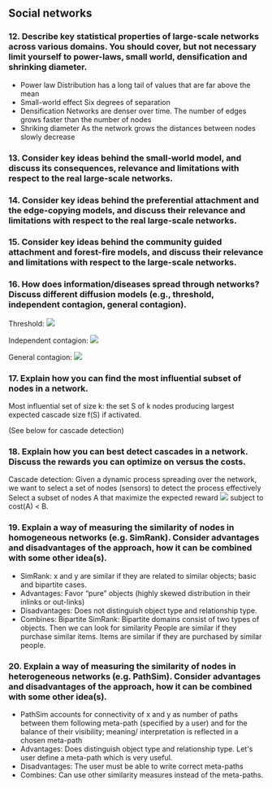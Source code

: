 ## Social networks

### 12. Describe key statistical properties of large-scale networks across various domains. You should cover, but not necessary limit yourself to power-laws, small world, densification and shrinking diameter.

* Power law
	Distribution has a long tail of values that are far above the mean
* Small-world effect
	Six degrees of separation
* Densification
	Networks are denser over time. The number of edges grows faster than the number of nodes
* Shriking diameter
	As the network grows the distances between nodes slowly decrease

### 13. Consider key ideas behind the small-world model, and discuss its consequences, relevance and limitations with respect to the real large-scale networks.
### 14. Consider key ideas behind the preferential attachment and the edge-copying models, and discuss their relevance and limitations with respect to the real large-scale networks.
### 15. Consider key ideas behind the community guided attachment and forest-fire models, and discuss their relevance and limitations with respect to the large-scale networks. 
### 16. How does information/diseases spread through networks? Discuss different diffusion models (e.g., threshold, independent contagion, general contagion).   

Threshold: ![](http://img.ctrlv.in/img/15/01/17/54baa32e4c2a2.png)

Independent contagion: ![](http://img.ctrlv.in/img/15/01/17/54baa35e3eb6b.png)

General contagion: ![](http://img.ctrlv.in/img/15/01/17/54baa40264304.png)

### 17. Explain how you can find the most influential subset of nodes in a network.

Most influential set of size k: the set S of k nodes producing largest expected cascade size f(S) if activated.

(See below for cascade detection)

### 18. Explain how you can best detect cascades in a network. Discuss the rewards you can optimize on versus the costs.

Cascade detection: Given a dynamic process spreading over the network, we want to select a set of nodes (sensors) to detect the process effectively
Select a subset of nodes A that maximize the expected reward ![](http://img.ctrlv.in/img/15/01/17/54baa4fd3b797.png) subject to cost(A) < B.

### 19. Explain a way of measuring the similarity of nodes in homogeneous networks (e.g. SimRank). Consider advantages and disadvantages of the approach, how it can be combined with some other idea(s).

* SimRank: x and y are similar if they are related to similar objects; basic and bipartite cases.
* Advantages: Favor “pure” objects (highly skewed distribution in their inlinks or out-links)
* Disadvantages: Does not distinguish object type and relationship type.
* Combines: Bipartite SimRank: Bipartite domains consist of two types of objects. Then we can look for similarity People are similar if they purchase similar items. Items are similar if they are purchased by similar people.

### 20. Explain a way of measuring the similarity of nodes in heterogeneous networks (e.g. PathSim). Consider advantages and disadvantages of the approach, how it can be combined with some other idea(s).

* PathSim accounts for connectivity of x and y as number of paths between them following meta-path (specified by a user) and for the balance of their visibility; meaning/ interpretation is reflected in a chosen meta-path
* Advantages: Does distinguish object type and relationship type. Let's user define a meta-path which is very useful.
* Disadvantages: The user must be able to write correct meta-paths
* Combines: Can use other similarity measures instead of the meta-paths. 